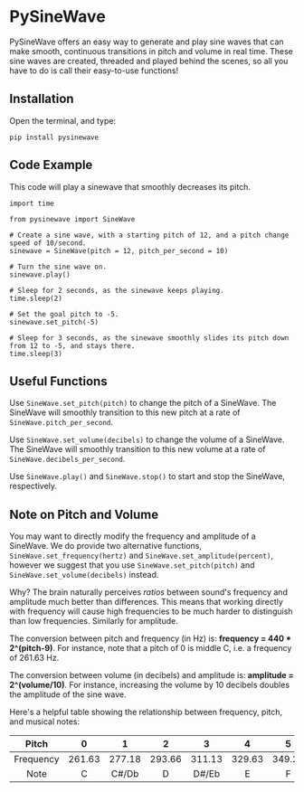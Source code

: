 # PySineWave
PySineWave offers an easy way to generate and play sine waves that can make smooth, continuous transitions in pitch and volume in real time. These sine waves are created, threaded and played behind the scenes, so all you have to do is call their easy-to-use functions!

## Installation
Open the terminal, and type:
```
pip install pysinewave
```

## Code Example
This code will play a sinewave that smoothly decreases its pitch.
```
import time

from pysinewave import SineWave

# Create a sine wave, with a starting pitch of 12, and a pitch change speed of 10/second.
sinewave = SineWave(pitch = 12, pitch_per_second = 10)

# Turn the sine wave on.
sinewave.play()

# Sleep for 2 seconds, as the sinewave keeps playing.
time.sleep(2)

# Set the goal pitch to -5.
sinewave.set_pitch(-5)

# Sleep for 3 seconds, as the sinewave smoothly slides its pitch down from 12 to -5, and stays there.
time.sleep(3)
```

## Useful Functions

Use `SineWave.set_pitch(pitch)` to change the pitch of a SineWave. The SineWave will smoothly transition to this new pitch at a rate of `SineWave.pitch_per_second`.

Use `SineWave.set_volume(decibels)` to change the volume of a SineWave. The SineWave will smoothly transition to this new volume at a rate of `SineWave.decibels_per_second`.

Use `SineWave.play()` and `SineWave.stop()` to start and stop the SineWave, respectively.

## Note on Pitch and Volume
You may want to directly modify the frequency and amplitude of a SineWave. We do provide two alternative functions, `SineWave.set_frequency(hertz)` and `SineWave.set_amplitude(percent)`, however we suggest that you use `SineWave.set_pitch(pitch)` and `SineWave.set_volume(decibels)` instead.

Why? The brain naturally perceives *ratios* between sound's frequency and amplitude much better than differences. This means that working directly with frequency will cause high frequencies to be much harder to distinguish than low frequencies. Similarly for amplitude.

The conversion between pitch and frequency (in Hz) is: **frequency = 440 * 2^(pitch-9)**. For instance, note that a pitch of 0 is middle C, i.e. a frequency of 261.63 Hz.

The conversion between volume (in decibels) and amplitude is: **amplitude = 2^(volume/10)**. For instance, increasing the volume by 10 decibels doubles the amplitude of the sine wave.

Here's a helpful table showing the relationship between frequency, pitch, and musical notes:

| Pitch | 0 | 1 | 2 | 3 | 4 | 5 | 6 | 7 | 8 | 9 | 10 | 11 | 12 |
|:---------:|:------:|:------:|:------:|:------:|:------:|:------:|:------:|:------:|:------:|:------:|:------:|:------:|:------:|
| Frequency | 261.63 | 277.18 | 293.66 | 311.13 | 329.63 | 349.23 | 369.99 | 392.00 | 415.30 | 440.00 | 466.16 | 493.88 | 523.25 |
| Note | C | C#/Db | D | D#/Eb | E | F | F#/Gb | G | G#/Ab | A | A#/Bb | B | C |
